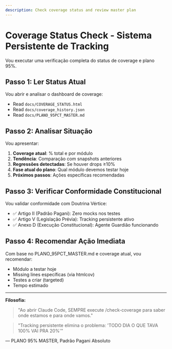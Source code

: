```yaml
---
description: Check coverage status and review master plan
---
```


# Coverage Status Check - Sistema Persistente de Tracking

Vou executar uma verificação completa do status de coverage e plano 95%.

## Passo 1: Ler Status Atual

Vou abrir e analisar o dashboard de coverage:

- Read `docs/COVERAGE_STATUS.html`
- Read `docs/coverage_history.json`
- Read `docs/PLANO_95PCT_MASTER.md`

## Passo 2: Analisar Situação

Vou apresentar:

1. **Coverage atual**: % total e por módulo
2. **Tendência**: Comparação com snapshots anteriores
3. **Regressões detectadas**: Se houver drops ≥10%
4. **Fase atual do plano**: Qual módulo devemos testar hoje
5. **Próximos passos**: Ações específicas recomendadas

## Passo 3: Verificar Conformidade Constitucional

Vou validar conformidade com Doutrina Vértice:

- ✅ Artigo II (Padrão Pagani): Zero mocks nos testes
- ✅ Artigo V (Legislação Prévia): Tracking persistente ativo
- ✅ Anexo D (Execução Constitucional): Agente Guardião funcionando

## Passo 4: Recomendar Ação Imediata

Com base no PLANO_95PCT_MASTER.md e coverage atual, vou recomendar:

- Módulo a testar hoje
- Missing lines específicas (via htmlcov)
- Testes a criar (targeted)
- Tempo estimado

---

**Filosofia:**

> "Ao abrir Claude Code, SEMPRE execute /check-coverage para saber onde estamos e para onde vamos."

> "Tracking persistente elimina o problema: 'TODO DIA O QUE TAVA 100% VAI PRA 20%'"

— PLANO 95% MASTER, Padrão Pagani Absoluto
